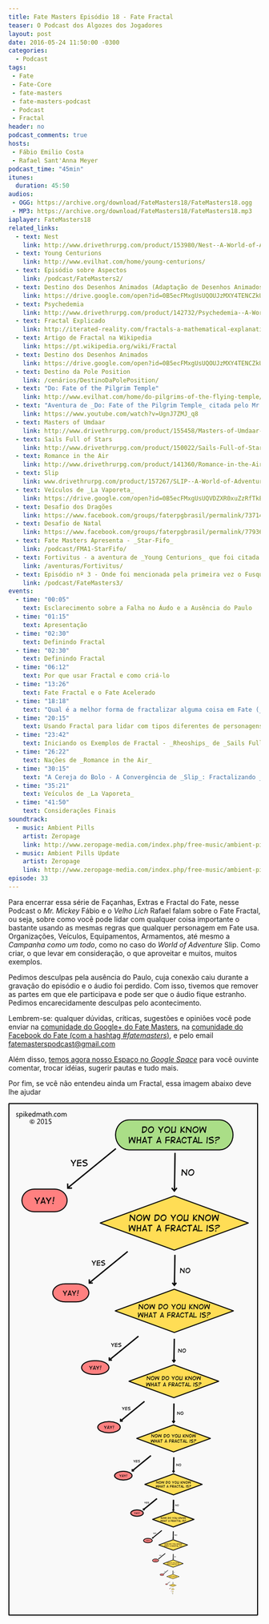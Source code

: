 ```yaml
---
title: Fate Masters Episódio 18 - Fate Fractal
teaser: O Podcast dos Algozes dos Jogadores
layout: post
date: 2016-05-24 11:50:00 -0300
categories:
  - Podcast
tags:
 - Fate
 - Fate-Core
 - fate-masters
 - fate-masters-podcast
 - Podcast
 - Fractal
header: no
podcast_comments: true 
hosts:
 - Fábio Emilio Costa
 - Rafael Sant'Anna Meyer
podcast_time: "45min"
itunes:
  duration: 45:50
audios:
 - OGG: https://archive.org/download/FateMasters18/FateMasters18.ogg       
 - MP3: https://archive.org/download/FateMasters18/FateMasters18.mp3
iaplayer: FateMasters18
related_links:
  - text: Nest
    link: http://www.drivethrurpg.com/product/153980/Nest--A-World-of-Adventure-for-Fate-Core
  - text: Young Centurions
    link: http://www.evilhat.com/home/young-centurions/
  - text: Episódio sobre Aspectos
    link: /podcast/FateMasters2/
  - text: Destino dos Desenhos Animados (Adaptação de Desenhos Animados do Mr. Mickey)
    link: https://drive.google.com/open?id=0B5ecFMxgUsUQOUJzMXY4TENCZkU
  - text: Psychedemia
    link: http://www.drivethrurpg.com/product/142732/Psychedemia--A-World-of-Adventure-for-Fate-Core
  - text: Fractal Explicado
    link: http://iterated-reality.com/fractals-a-mathematical-explanation/
  - text: Artigo de Fractal na Wikipedia
    link: https://pt.wikipedia.org/wiki/Fractal
  - text: Destino dos Desenhos Animados
    link: https://drive.google.com/open?id=0B5ecFMxgUsUQOUJzMXY4TENCZkU 
  - text: Destino da Pole Position
    link: /cenários/DestinoDaPolePosition/
  - text: "Do: Fate of the Pilgrim Temple"
    link: http://www.evilhat.com/home/do-pilgrims-of-the-flying-temple/
  - text: "Aventura de _Do: Fate of the Pilgrim Temple_ citada pelo Mr. Mickey"
    link: https://www.youtube.com/watch?v=UgnJ7ZMJ_q8
  - text: Masters of Umdaar
    link: http://www.drivethrurpg.com/product/155458/Masters-of-Umdaar--A-World-of-Adventure-for-Fate-Core
  - text: Sails Full of Stars
    link: http://www.drivethrurpg.com/product/150022/Sails-Full-of-Stars--A-World-of-Adventure-for-Fate-Core
  - text: Romance in the Air
    link: http://www.drivethrurpg.com/product/141360/Romance-in-the-Air--A-World-of-Adventure-for-Fate-Core
  - text: Slip
    link: www.drivethrurpg.com/product/157267/SLIP--A-World-of-Adventure-for-Fate-Core
  - text: Veículos de _La Vaporeta_
    link: https://drive.google.com/open?id=0B5ecFMxgUsUQVDZXR0xuZzRfTkE
  - text: Desafio dos Dragões
    link: https://www.facebook.com/groups/faterpgbrasil/permalink/737142929742082/
  - text: Desafio de Natal
    link: https://www.facebook.com/groups/faterpgbrasil/permalink/779360925520282/
  - text: Fate Masters Apresenta - _Star-Fifo_
    link: /podcast/FMA1-StarFifo/
  - text: Fortivitus - a aventura de _Young Centurions_ que foi citada pelo _Mr. Mickey_
    link: /aventuras/Fortivitus/
  - text: Episódio nº 3 - Onde foi mencionada pela primeira vez o Fusquinha e o Deslizamento do _Velho Lich_
    link: /podcast/FateMasters3/
events:
  - time: "00:05"
    text: Esclarecimento sobre a Falha no Áudo e a Ausência do Paulo
  - time: "01:15"
    text: Apresentação
  - time: "02:30"
    text: Definindo Fractal
  - time: "02:30"
    text: Definindo Fractal
  - time: "06:12"
    text: Por que usar Fractal e como criá-lo
  - time: "13:26"
    text: Fate Fractal e o Fate Acelerado
  - time: "18:18"
    text: "Qual é a melhor forma de fractalizar alguma coisa em Fate (_Spoiler_: a sua) e o que deve ser fractalizado"
  - time: "20:15"
    text: Usando Fractal para lidar com tipos diferentes de personagens
  - time: "23:42"
    text: Iniciando os Exemplos de Fractal - _Rheoships_ de _Sails Full of Stars_
  - time: "26:22"
    text: Nações de _Romance in the Air_
  - time: "30:15"
    text: "A Cereja do Bolo - A Convergência de _Slip_: Fractalizando _A CAMPANHA!_"
  - time: "35:21"
    text: Veículos de _La Vaporeta_
  - time: "41:50"
    text: Considerações Finais
soundtrack:
  - music: Ambient Pills
    artist: Zeropage
    link: http://www.zeropage-media.com/index.php/free-music/ambient-pills
  - music: Ambient Pills Update
    artist: Zeropage
    link: http://www.zeropage-media.com/index.php/free-music/ambient-pills-update
episode: 33
---
```


Para encerrar essa  série de Façanhas, Extras e Fractal do Fate, nesse Podcast o _Mr. Mickey_ Fábio e o _Velho Lich_ Rafael falam sobre o Fate Fractal, ou seja, sobre como você pode lidar com qualquer coisa importante o bastante usando as mesmas regras que qualquer personagem em Fate usa. Organizações, Veículos, Equipamentos, Armamentos, até mesmo a _Campanha como um todo_, como no caso do _World of Adventure_ Slip. Como criar, o que levar em consideração, o que aproveitar e muitos, muitos exemplos.

Pedimos desculpas pela ausência do Paulo, cuja conexão caiu durante a gravação do episódio e o áudio foi perdido. Com isso, tivemos que remover as partes em que ele participava e pode ser que o áudio fique estranho. Pedimos encarecidamente desculpas pelo acontecimento.

Lembrem-se: qualquer  dúvidas, críticas, sugestões  e opiniões você pode enviar na [comunidade do Google+ do Fate Masters][gplus], na [comunidade do Facebook do Fate (com a hashtag _#fatemasters_)][fb], e pelo email <fatemasterspodcast@gmail.com>

Além disso, [temos agora nosso Espaço no _Google Space_][spaces] para você ouvinte comentar, trocar idéias, sugerir pautas e tudo mais.

Por fim, se vcê não entendeu ainda um Fractal, essa imagem abaixo deve lhe ajudar

![[Entendeu fractal?](/images/570-fractal-flowchart.png)](/images/570-fractal-flowchart.png)

[gplus]: https://plus.google.com/communities/100913016060492249875
[fb]: https://www.facebook.com/groups/faterpgbrasil/
[spaces]: https://goo.gl/spaces/gFqsaUsaSJN1boHH9
